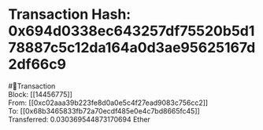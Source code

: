 
Transaction Hash: 0x694d0338ec643257df75520b5d178887c5c12da164a0d3ae95625167d2df66c9
====================================================================================
  
#💸Transaction  
Block: [[14456775]]  
From: [[0xc02aaa39b223fe8d0a0e5c4f27ead9083c756cc2]]  
To: [[0x68b3465833fb72a70ecdf485e0e4c7bd8665fc45]]  
Transferred: 0.030369544873170694 Ether